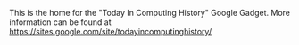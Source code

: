 This is the home for the "Today In Computing History" Google Gadget. More information can be found at https://sites.google.com/site/todayincomputinghistory/